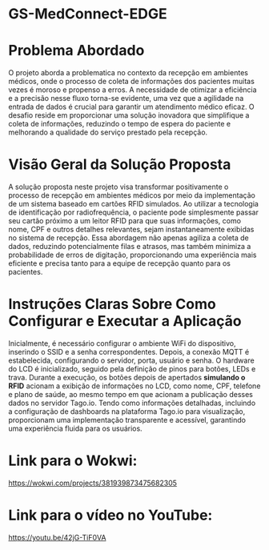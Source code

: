 # GS-MedConnect-EDGE

# Problema Abordado
O projeto aborda a problematica no contexto da recepção em ambientes médicos, onde o processo de coleta de informações dos pacientes muitas vezes é moroso e propenso a erros. A necessidade de otimizar a eficiência e a precisão nesse fluxo torna-se evidente, uma vez que a agilidade na entrada de dados é crucial para garantir um atendimento médico eficaz. O desafio reside em proporcionar uma solução inovadora que simplifique a coleta de informações, reduzindo o tempo de espera do paciente e melhorando a qualidade do serviço prestado pela recepção.

# Visão Geral da Solução Proposta
A solução proposta neste projeto visa transformar positivamente o processo de recepção em ambientes médicos por meio da implementação de um sistema baseado em cartões RFID simulados. Ao utilizar a tecnologia de identificação por radiofrequência, o paciente pode simplesmente passar seu cartão próximo a um leitor RFID para que suas informações, como nome, CPF e outros detalhes relevantes, sejam instantaneamente exibidas no sistema de recepção. Essa abordagem não apenas agiliza a coleta de dados, reduzindo potencialmente filas e atrasos, mas também minimiza a probabilidade de erros de digitação, proporcionando uma experiência mais eficiente e precisa tanto para a equipe de recepção quanto para os pacientes.

# Instruções Claras Sobre Como Configurar e Executar a Aplicação
 Inicialmente, é necessário configurar o ambiente WiFi do dispositivo, inserindo o SSID e a senha correspondentes. Depois, a conexão MQTT é estabelecida, configurando o servidor, porta, usuário e senha. 
 O hardware do LCD é inicializado, seguido pela definição de pinos para botões, LEDs e trava. Durante a execução, os botões depois de apertados **simulando o RFID** acionam a exibição de informações no LCD, como nome, CPF, telefone e plano de saúde, ao mesmo tempo em que acionam a publicação desses dados no servidor Tago.io. 
 Tendo como informações detalhadas, incluindo a configuração de dashboards na plataforma Tago.io para visualização, proporcionam uma implementação transparente e acessível, garantindo uma experiência fluida para os usuários.

# Link para o Wokwi: 
 https://wokwi.com/projects/381939873475682305 

# Link para o vídeo no YouTube:
https://youtu.be/42jG-TiF0VA 
